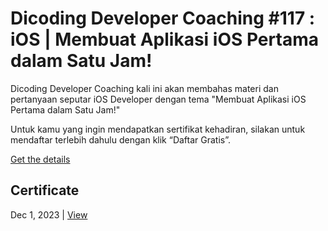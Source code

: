# Dicoding Developer Coaching #117 : iOS | Membuat Aplikasi iOS Pertama dalam Satu Jam!
Dicoding Developer Coaching kali ini akan membahas materi dan pertanyaan seputar iOS Developer dengan tema "Membuat Aplikasi iOS Pertama dalam Satu Jam!"

Untuk kamu yang ingin mendapatkan sertifikat kehadiran, silakan untuk mendaftar terlebih dahulu dengan klik “Daftar Gratis”.

[Get the details](https://www.dicoding.com/events/7148)

## Certificate
Dec 1, 2023 | [View](certificate/certificate.pdf)
